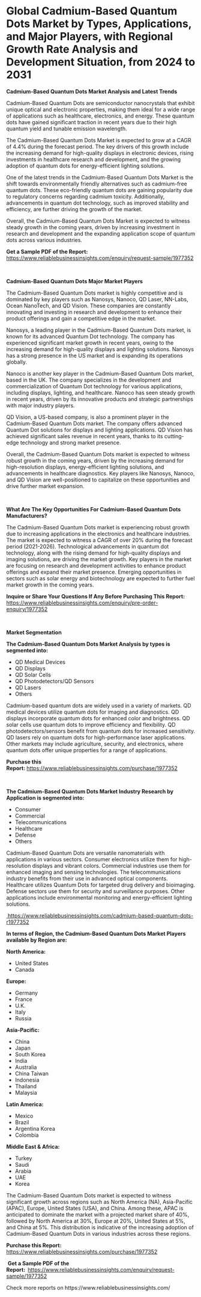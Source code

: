 <p><h1>Global Cadmium-Based Quantum Dots Market by Types, Applications, and Major Players, with Regional Growth Rate Analysis and Development Situation, from 2024 to 2031</h1></p><p><strong>Cadmium-Based Quantum Dots Market Analysis and Latest Trends</strong></p>
<p><p>Cadmium-Based Quantum Dots are semiconductor nanocrystals that exhibit unique optical and electronic properties, making them ideal for a wide range of applications such as healthcare, electronics, and energy. These quantum dots have gained significant traction in recent years due to their high quantum yield and tunable emission wavelength.</p><p>The Cadmium-Based Quantum Dots Market is expected to grow at a CAGR of 4.4% during the forecast period. The key drivers of this growth include the increasing demand for high-quality displays in electronic devices, rising investments in healthcare research and development, and the growing adoption of quantum dots for energy-efficient lighting solutions.</p><p>One of the latest trends in the Cadmium-Based Quantum Dots Market is the shift towards environmentally friendly alternatives such as cadmium-free quantum dots. These eco-friendly quantum dots are gaining popularity due to regulatory concerns regarding cadmium toxicity. Additionally, advancements in quantum dot technology, such as improved stability and efficiency, are further driving the growth of the market.</p><p>Overall, the Cadmium-Based Quantum Dots Market is expected to witness steady growth in the coming years, driven by increasing investment in research and development and the expanding application scope of quantum dots across various industries.</p></p>
<p><strong>Get a Sample PDF of the Report:&nbsp;</strong> <a href="https://www.reliablebusinessinsights.com/enquiry/request-sample/1977352">https://www.reliablebusinessinsights.com/enquiry/request-sample/1977352</a></p>
<p>&nbsp;</p>
<p><strong>Cadmium-Based Quantum Dots Major Market Players</strong></p>
<p><p>The Cadmium-Based Quantum Dots market is highly competitive and is dominated by key players such as Nanosys, Nanoco, QD Laser, NN-Labs, Ocean NanoTech, and QD Vision. These companies are constantly innovating and investing in research and development to enhance their product offerings and gain a competitive edge in the market.</p><p>Nanosys, a leading player in the Cadmium-Based Quantum Dots market, is known for its advanced Quantum Dot technology. The company has experienced significant market growth in recent years, owing to the increasing demand for high-quality displays and lighting solutions. Nanosys has a strong presence in the US market and is expanding its operations globally.</p><p>Nanoco is another key player in the Cadmium-Based Quantum Dots market, based in the UK. The company specializes in the development and commercialization of Quantum Dot technology for various applications, including displays, lighting, and healthcare. Nanoco has seen steady growth in recent years, driven by its innovative products and strategic partnerships with major industry players.</p><p>QD Vision, a US-based company, is also a prominent player in the Cadmium-Based Quantum Dots market. The company offers advanced Quantum Dot solutions for displays and lighting applications. QD Vision has achieved significant sales revenue in recent years, thanks to its cutting-edge technology and strong market presence.</p><p>Overall, the Cadmium-Based Quantum Dots market is expected to witness robust growth in the coming years, driven by the increasing demand for high-resolution displays, energy-efficient lighting solutions, and advancements in healthcare diagnostics. Key players like Nanosys, Nanoco, and QD Vision are well-positioned to capitalize on these opportunities and drive further market expansion.</p></p>
<p>&nbsp;</p>
<p><strong>What Are The Key Opportunities For Cadmium-Based Quantum Dots Manufacturers?</strong></p>
<p><p>The Cadmium-Based Quantum Dots market is experiencing robust growth due to increasing applications in the electronics and healthcare industries. The market is expected to witness a CAGR of over 20% during the forecast period (2021-2026). Technological advancements in quantum dot technology, along with the rising demand for high-quality displays and imaging solutions, are driving the market growth. Key players in the market are focusing on research and development activities to enhance product offerings and expand their market presence. Emerging opportunities in sectors such as solar energy and biotechnology are expected to further fuel market growth in the coming years.</p></p>
<p><strong>Inquire or Share Your Questions If Any Before Purchasing This Report:</strong> <a href="https://www.reliablebusinessinsights.com/enquiry/pre-order-enquiry/1977352">https://www.reliablebusinessinsights.com/enquiry/pre-order-enquiry/1977352</a></p>
<p>&nbsp;</p>
<p><strong>Market Segmentation</strong></p>
<p><strong>The Cadmium-Based Quantum Dots Market Analysis by types is segmented into:</strong></p>
<p><ul><li>QD Medical Devices</li><li>QD Displays</li><li>QD Solar Cells</li><li>QD Photodetectors/QD Sensors</li><li>QD Lasers</li><li>Others</li></ul></p>
<p><p>Cadmium-based quantum dots are widely used in a variety of markets. QD medical devices utilize quantum dots for imaging and diagnostics. QD displays incorporate quantum dots for enhanced color and brightness. QD solar cells use quantum dots to improve efficiency and flexibility. QD photodetectors/sensors benefit from quantum dots for increased sensitivity. QD lasers rely on quantum dots for high-performance laser applications. Other markets may include agriculture, security, and electronics, where quantum dots offer unique properties for a range of applications.</p></p>
<p><strong>Purchase this Report:&nbsp;</strong><a href="https://www.reliablebusinessinsights.com/purchase/1977352">https://www.reliablebusinessinsights.com/purchase/1977352</a></p>
<p>&nbsp;</p>
<p><strong>The Cadmium-Based Quantum Dots Market Industry Research by Application is segmented into:</strong></p>
<p><ul><li>Consumer</li><li>Commercial</li><li>Telecommunications</li><li>Healthcare</li><li>Defense</li><li>Others</li></ul></p>
<p><p>Cadmium-Based Quantum Dots are versatile nanomaterials with applications in various sectors. Consumer electronics utilize them for high-resolution displays and vibrant colors. Commercial industries use them for enhanced imaging and sensing technologies. The telecommunications industry benefits from their use in advanced optical components. Healthcare utilizes Quantum Dots for targeted drug delivery and bioimaging. Defense sectors use them for security and surveillance purposes. Other applications include environmental monitoring and energy-efficient lighting solutions.</p></p>
<p><a href="https://www.reliablebusinessinsights.com/cadmium-based-quantum-dots-r1977352">&nbsp;https://www.reliablebusinessinsights.com/cadmium-based-quantum-dots-r1977352</a></p>
<p><strong>In terms of Region, the Cadmium-Based Quantum Dots Market Players available by Region are:</strong></p>
<p>
    <p> <strong> North America: </strong>
        <ul>
            <li>United States</li>
            <li>Canada</li>
        </ul>
        </p> 
    <p> <strong> Europe: </strong>
        <ul>
            <li>Germany</li>
            <li>France</li>
            <li>U.K.</li>
            <li>Italy</li>
            <li>Russia</li>
        </ul>
        </p> 
    <p> <strong> Asia-Pacific: </strong>
        <ul>
            <li>China</li>
            <li>Japan</li>
            <li>South Korea</li>
            <li>India</li>
            <li>Australia</li>
            <li>China Taiwan</li>
            <li>Indonesia</li>
            <li>Thailand</li>
            <li>Malaysia</li>
        </ul>
        </p> 
    <p> <strong> Latin America: </strong>
        <ul>
            <li>Mexico</li>
            <li>Brazil</li>
            <li>Argentina Korea</li>
            <li>Colombia</li>
        </ul>
        </p> 
    <p> <strong> Middle East & Africa: </strong>
        <ul>
            <li>Turkey</li>
            <li>Saudi</li>
            <li>Arabia</li>
            <li>UAE</li>
            <li>Korea</li>
        </ul>
    </p>
    </p>
<p><p>The Cadmium-Based Quantum Dots market is expected to witness significant growth across regions such as North America (NA), Asia-Pacific (APAC), Europe, United States (USA), and China. Among these, APAC is anticipated to dominate the market with a projected market share of 40%, followed by North America at 30%, Europe at 20%, United States at 5%, and China at 5%. This distribution is indicative of the increasing adoption of Cadmium-Based Quantum Dots in various industries across these regions.</p></p>
<p><strong>Purchase this Report: </strong><a href="https://www.reliablebusinessinsights.com/purchase/1977352">https://www.reliablebusinessinsights.com/purchase/1977352</a></p>
<p>&nbsp;<strong>Get a Sample PDF of the Report:&nbsp;&nbsp;</strong><a href="https://www.reliablebusinessinsights.com/enquiry/request-sample/1977352">https://www.reliablebusinessinsights.com/enquiry/request-sample/1977352</a></p>
<p><strong></strong></p>
<p>Check more reports on https://www.reliablebusinessinsights.com/</p>